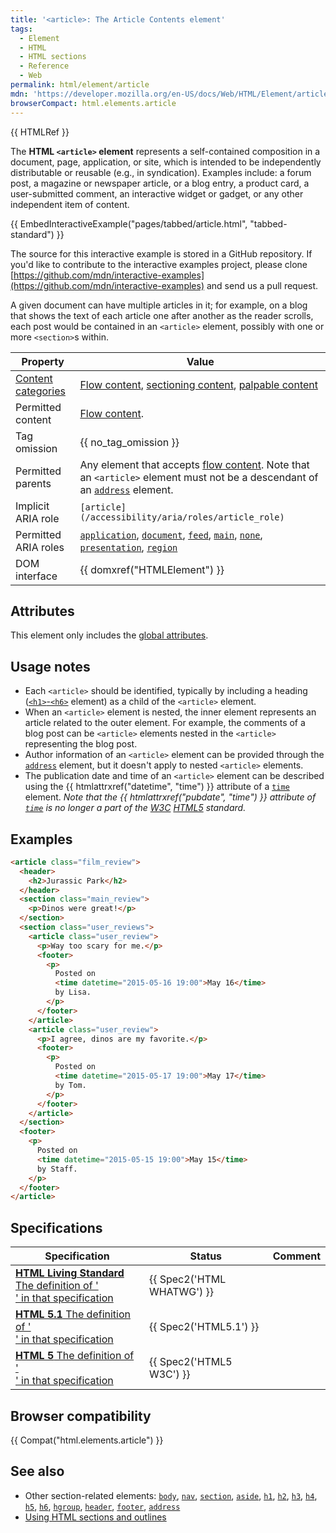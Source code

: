 ```yaml
---
title: '<article>: The Article Contents element'
tags:
  - Element
  - HTML
  - HTML sections
  - Reference
  - Web
permalink: html/element/article
mdn: 'https://developer.mozilla.org/en-US/docs/Web/HTML/Element/article'
browserCompact: html.elements.article
---
```

{{ HTMLRef }}

The **HTML `<article>` element** represents a self-contained composition in a document, page, application, or site, which is intended to be independently distributable or reusable (e.g., in syndication). Examples include: a forum post, a magazine or newspaper article, or a blog entry, a product card, a user-submitted comment, an interactive widget or gadget, or any other independent item of content.

{{ EmbedInteractiveExample("pages/tabbed/article.html", "tabbed-standard") }}

The source for this interactive example is stored in a GitHub repository. If you'd like to contribute to the interactive examples project, please clone [https://github.com/mdn/interactive-examples](https://github.com/mdn/interactive-examples) and send us a pull request.

A given document can have multiple articles in it; for example, on a blog that shows the text of each article one after another as the reader scrolls, each post would be contained in an `<article>` element, possibly with one or more `<section>`s within.

| Property | Value |
| --- | --- |
| [Content categories](/html/content_categories) | [Flow content](/html/content_categories#flow_content), [sectioning content](/html/content_categories#sectioning_content), [palpable content](/html/content_categories#palpable_content) |
| Permitted content | [Flow content](/html/content_categories#flow_content). |
| Tag omission | {{ no_tag_omission }} |
| Permitted parents | Any element that accepts [flow content](/en-US/docs/HTML/Content_categories#Flow_content). Note that an `<article>` element must not be a descendant of an [`address`](/html/element/address/) element. |
| Implicit ARIA role | `[article](/accessibility/aria/roles/article_role)` |
| Permitted ARIA roles | [`application`](https://w3c.github.io/aria/#application), [`document`](https://w3c.github.io/aria/#document), [`feed`](https://w3c.github.io/aria/#feed), [`main`](https://w3c.github.io/aria/#main), [`none`](https://w3c.github.io/aria/#none), [`presentation`](https://w3c.github.io/aria/#presentation), [`region`](https://w3c.github.io/aria/#region) |
| DOM interface | {{ domxref("HTMLElement") }} |

## Attributes

This element only includes the [global attributes](/en-US/docs/HTML/Global_attributes "HTML/Global attributes").

## Usage notes

-   Each `<article>` should be identified, typically by including a heading ([`<h1>`-`<h6>`](/html/element/heading_elements) element) as a child of the `<article>` element.
-   When an `<article>` element is nested, the inner element represents an article related to the outer element. For example, the comments of a blog post can be `<article>` elements nested in the `<article>` representing the blog post.
-   Author information of an `<article>` element can be provided through the [`address`](/html/element/address/) element, but it doesn't apply to nested `<article>` elements.
-   The publication date and time of an `<article>` element can be described using the {{ htmlattrxref("datetime", "time") }} attribute of a [`time`](/html/element/time/) element. _Note that the {{ htmlattrxref("pubdate", "time") }} attribute of [`time`](/html/element/time/) is no longer a part of the [W3C](/glossary/w3c/) [HTML5](/glossary/html5/) standard._

## Examples

```html
<article class="film_review">
  <header>
    <h2>Jurassic Park</h2>
  </header>
  <section class="main_review">
    <p>Dinos were great!</p>
  </section>
  <section class="user_reviews">
    <article class="user_review">
      <p>Way too scary for me.</p>
      <footer>
        <p>
          Posted on
          <time datetime="2015-05-16 19:00">May 16</time>
          by Lisa.
        </p>
      </footer>
    </article>
    <article class="user_review">
      <p>I agree, dinos are my favorite.</p>
      <footer>
        <p>
          Posted on
          <time datetime="2015-05-17 19:00">May 17</time>
          by Tom.
        </p>
      </footer>
    </article>
  </section>
  <footer>
    <p>
      Posted on
      <time datetime="2015-05-15 19:00">May 15</time>
      by Staff.
    </p>
  </footer>
</article>

```

## Specifications

| Specification | Status | Comment |
| --- | --- | --- |
| [**HTML Living Standard** The definition of '<article>' in that specification](https://html.spec.whatwg.org/multipage/semantics.html#the-article-element) | {{ Spec2('HTML WHATWG') }} |  |
| [**HTML 5.1** The definition of '<article>' in that specification](https://www.w3.org/TR/html51/sections.html#the-article-element) | {{ Spec2('HTML5.1') }} |  |
| [**HTML 5** The definition of '<article>' in that specification](https://www.w3.org/TR/html52/sections.html#the-article-element) | {{ Spec2('HTML5 W3C') }} |  |

## Browser compatibility

{{ Compat("html.elements.article") }}

## See also

-   Other section-related elements: [`body`](/html/element/body/), [`nav`](/html/element/nav/), [`section`](/html/element/section/), [`aside`](/html/element/aside/), [`h1`](/html/element/h1/), [`h2`](/html/element/h2/), [`h3`](/html/element/h3/), [`h4`](/html/element/h4/), [`h5`](/html/element/h5/), [`h6`](/html/element/h6/), [`hgroup`](/html/element/hgroup/), [`header`](/html/element/header/), [`footer`](/html/element/footer/), [`address`](/html/element/address/)
-   [Using HTML sections and outlines](/guide/html/using_html_sections_and_outlines)
